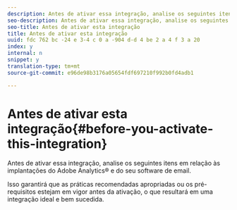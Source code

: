 ```yaml
---
description: Antes de ativar essa integração, analise os seguintes itens em relação às implantações do Adobe Analytics® e do seu software de email.
seo-description: Antes de ativar essa integração, analise os seguintes itens em relação às implantações do Adobe Analytics® e do seu software de email.
seo-title: Antes de ativar esta integração
title: Antes de ativar esta integração
uuid: fdc 762 bc -24 e 3-4 c 0 a -904 d-d 4 be 2 a 4 f 3 a 20
index: y
internal: n
snippet: y
translation-type: tm+mt
source-git-commit: e96de98b3176a05654fdf697210f992b0fd4adb1

---
```



# Antes de ativar esta integração{#before-you-activate-this-integration}

Antes de ativar essa integração, analise os seguintes itens em relação às implantações do Adobe Analytics® e do seu software de email.

Isso garantirá que as práticas recomendadas apropriadas ou os pré-requisitos estejam em vigor antes da ativação, o que resultará em uma integração ideal e bem sucedida.
